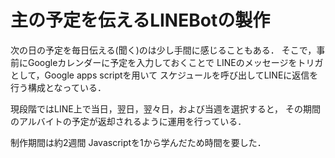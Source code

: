 # 主の予定を伝えるLINEBotの製作


次の日の予定を毎日伝える(聞く)のは少し手間に感じることもある．
そこで，事前にGoogleカレンダーに予定を入力しておくことで
LINEのメッセージをトリガとして，Google apps scriptを用いて
スケジュールを呼び出してLINEに返信を行う構成となっている．

現段階ではLINE上で当日，翌日，翌々日，および当週を選択すると，
その期間のアルバイトの予定が返却されるように運用を行っている．

制作期間は約2週間
Javascriptを1から学んだため時間を要した．
